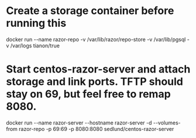# Create a storage container before running this

docker run --name razor-repo -v /var/lib/razor/repo-store -v /var/lib/pgsql -v /var/logs tianon/true

# Start centos-razor-server and attach storage and link ports.  TFTP should stay on 69, but feel free to remap 8080.

docker run --name razor-server --hostname razor-server -d --volumes-from razor-repo -p 69:69 -p 8080:8080 sedlund/centos-razor-server
